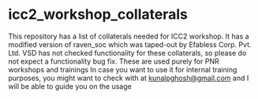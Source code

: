 # icc2_workshop_collaterals
This repository has a list of collaterals needed for ICC2 workshop. It has a modified version of raven_soc which was taped-out by Efabless Corp. Pvt. Ltd. VSD has not checked functionality for these collaterals, so please do not expect a functionality bug fix. These are used purely for PNR workshops and trainings
In case you want to use it for internal training purposes, you might want to check with at kunalpghosh@gmail.com and I will be able to guide you on the usage

